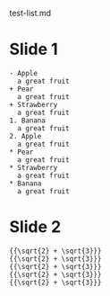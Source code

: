 test-list.md

# Slide 1    

```lines
- Apple 
  a great fruit
+ Pear
  a great fruit
+ Strawberry
  a great fruit
1. Banana
  a great fruit
2. Apple
  a great fruit
* Pear
  a great fruit
* Strawberry
  a great fruit
* Banana
  a great fruit
```

# Slide 2    

```lines
{{\sqrt{2} + \sqrt{3}}}
{{\sqrt{2} + \sqrt{3}}}
{{\sqrt{2} + \sqrt{3}}}
{{\sqrt{2} + \sqrt{3}}}
{{\sqrt{2} + \sqrt{3}}}
```

